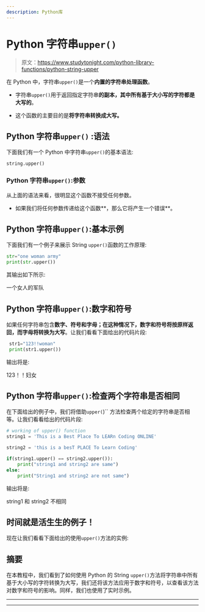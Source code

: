 ```yaml
---
description: Python库
---
```


# Python 字符串`upper()`

> 原文：<https://www.studytonight.com/python-library-functions/python-string-upper>

在 Python 中，字符串`upper()`是一个**内置的字符串处理函数**。

*   字符串`upper()`用于返回指定字符串**的副本，其中所有基于大小写的字符都是大写的**。

*   这个函数的主要目的是**将字符串转换成大写。**

## Python 字符串``upper()`` :语法

下面我们有一个 Python 中字符串`upper()`的基本语法:

```py
string.upper()
```

### Python 字符串`upper()`:参数

从上面的语法来看，很明显这个函数不接受任何参数。

*   如果我们将任何参数传递给这个函数**，那么它将产生一个错误**。

## Python 字符串`upper()`:基本示例

下面我们有一个例子来展示 String `upper()`函数的工作原理:

```py
str="one woman army"
print(str.upper())
```

其输出如下所示:

一个女人的军队

## Python 字符串`upper()`:数字和符号

如果任何字符串包含**数字、符号和字母；**在这种情况下，数字和符号将按原样返回，而字母**将转换为大写**。让我们看看下面给出的代码片段:

```py
 str1="123!!woman"
 print(str1.upper())
```

输出将是:

123！！妇女

## Python 字符串`upper()`:检查两个字符串是否相同

在下面给出的例子中，我们将借助`upper(`)`` 方法检查两个给定的字符串是否相等。让我们看看给出的代码片段:

```py
# working of upper() function 
string1 = 'This is a Best Place To LEARn Coding ONLINE'

string2 = 'this is a besT PLACE To Learn Coding'

if(string1.upper() == string2.upper()): 
	print("string1 and string2 are same") 
else: 
	print("String1 and string2 are not same") 
```

输出将是:

string1 和 string2 不相同

## 时间就是活生生的例子！

现在让我们看看下面给出的使用`upper()`方法的实例:

## 摘要

在本教程中，我们看到了如何使用 Python 的 String `upper()`方法将字符串中所有基于大小写的字符转换为大写，我们还将该方法应用于数字和符号，以查看该方法对数字和符号的影响。同样，我们也使用了实时示例。

* * *

* * *